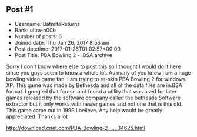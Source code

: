 ## Post #1
- Username: BatmiteReturns
- Rank: ultra-n00b
- Number of posts: 6
- Joined date: Thu Jan 26, 2017 8:56 am
- Post datetime: 2017-01-26T01:02:57+00:00
- Post Title: PBA Bowling 2 - .BSA archive

Sorry I don't know where else to post this so I thought I would do it here since you guys seem to know a whole lot. As many of you know I am a huge bowling video game fan. I am trying to re-skin PBA Bowling 2 for windows XP. This game was made by Bethesda and all of the data files are in.BSA format. I googled that format and found a utility that was used for later games released by the software company called the bethesda Software extractor but it only works with newer games and not one that is this old. This game came out in 1999 I believe. Any help would be greatly appreciated. Thanks a lot

[http://download.cnet.com/PBA-Bowling-2- ... 34625.html](http://download.cnet.com/PBA-Bowling-2-demo/3000-2117_4-10034625.html)
